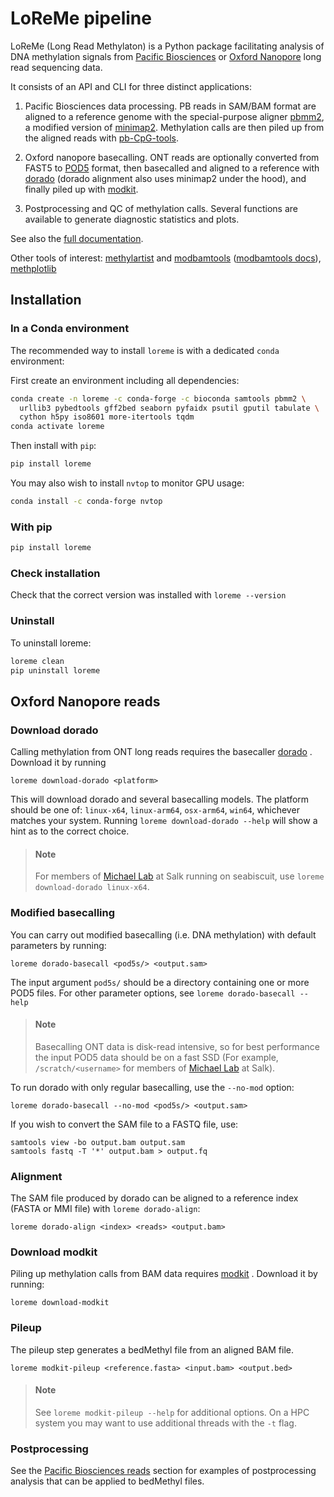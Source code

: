 # LoReMe pipeline

LoReMe (Long Read Methylaton) is a Python package facilitating analysis of
DNA methylation signals from [Pacific Biosciences](https://www.pacb.com/technology/hifi-sequencing/)
or [Oxford Nanopore](https://nanoporetech.com/applications/dna-nanopore-sequencing)
long read sequencing data.

It consists of an API and CLI for three distinct applications:

1. Pacific Biosciences data processing. PB reads in SAM/BAM format are aligned
to a reference genome with the special-purpose aligner [pbmm2](https://github.com/PacificBiosciences/pbmm2>),
a modified version of [minimap2](https://lh3.github.io/minimap2/).
Methylation calls are then piled up from the aligned reads with [pb-CpG-tools](https://github.com/PacificBiosciences/pb-CpG-tools).

2. Oxford nanopore basecalling. ONT reads are optionally converted from FAST5
to [POD5](https://github.com/nanoporetech/pod5-file-format) format, then
basecalled and aligned to a reference with [dorado](https://github.com/nanoporetech/dorado>)
(dorado alignment also uses minimap2 under the hood), and finally piled up with
[modkit](https://github.com/nanoporetech/modkit).

3. Postprocessing and QC of methylation calls. Several functions are available
to generate diagnostic statistics and plots.

See also the [full documentation](https://salk-tm.gitlab.io/loreme/index.html).

Other tools of interest: [methylartist](https://github.com/adamewing/methylartist) and [modbamtools](https://github.com/rrazaghi/modbamtools)  ([modbamtools docs](https://rrazaghi.github.io/modbamtools/)), [methplotlib](https://www.ncbi.nlm.nih.gov/pmc/articles/PMC7214038/)

## Installation

### In a Conda environment

The recommended way to install `loreme` is with a dedicated `conda` environment:

First create an environment including all dependencies:
```sh
conda create -n loreme -c conda-forge -c bioconda samtools pbmm2 \
  urllib3 pybedtools gff2bed seaborn pyfaidx psutil gputil tabulate \
  cython h5py iso8601 more-itertools tqdm
conda activate loreme
```

Then install with `pip`:
```sh
pip install loreme
```

You may also wish to install `nvtop` to monitor GPU usage:
```sh
conda install -c conda-forge nvtop
```

### With pip

```sh
pip install loreme
```


### Check installation

Check that the correct version was installed with `loreme --version`

### Uninstall

To uninstall loreme:

```sh
loreme clean
pip uninstall loreme
```

## Oxford Nanopore reads

### Download dorado

Calling methylation from ONT long reads requires the basecaller [dorado](https://github.com/nanoporetech/dorado) . Download it by running

```
loreme download-dorado <platform>
```

This will download dorado and several basecalling models. The platform should be one of: `linux-x64`, `linux-arm64`, `osx-arm64`, `win64`, whichever matches your system. Running `loreme download-dorado --help` will show a hint as to the correct choice.

> #### Note
> For members of [Michael Lab](https://michael.salk.edu/) at Salk running on seabiscuit, use `loreme download-dorado linux-x64`.

### Modified basecalling

You can carry out modified basecalling (i.e. DNA methylation) with default parameters by running:

```
loreme dorado-basecall <pod5s/> <output.sam>
```

The input argument `pod5s/` should be a directory containing one or more POD5 files. For other parameter options, see `loreme dorado-basecall --help`

> #### Note
> Basecalling ONT data is disk-read intensive, so for best performance the input POD5 data should be on a fast SSD (For example, `/scratch/<username>` for members of [Michael Lab](https://michael.salk.edu/) at Salk).

To run dorado with only regular basecalling, use the `--no-mod` option:

```
loreme dorado-basecall --no-mod <pod5s/> <output.sam>
```

If you wish to convert the SAM file to a FASTQ file, use:
```
samtools view -bo output.bam output.sam
samtools fastq -T '*' output.bam > output.fq
```

### Alignment
The SAM file produced by dorado can be aligned to a reference index (FASTA or MMI file) with `loreme dorado-align`:

```
loreme dorado-align <index> <reads> <output.bam>
```

### Download modkit

Piling up methylation calls from BAM data requires [modkit](https://github.com/nanoporetech/modkit) . Download it by running:

```
loreme download-modkit
```

### Pileup

The pileup step generates a bedMethyl file from an aligned BAM file.

```
loreme modkit-pileup <reference.fasta> <input.bam> <output.bed>
```
> #### Note
> See `loreme modkit-pileup --help` for additional options. On a HPC system you may want to use additional threads with the `-t` flag.

### Postprocessing

See the [Pacific Biosciences reads](https://salk-tm.gitlab.io/loreme/pb_reads.html) section for examples of postprocessing analysis that can be applied to bedMethyl files.

